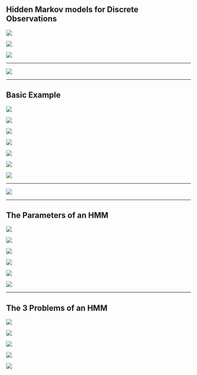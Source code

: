 ## Hidden Markov models for Discrete Observations

![](img/2020-11-12-21-55-02.png)

![](img/2020-11-12-21-55-54.png)

![](img/2020-11-12-22-06-15.png)

---

![](img/2020-11-12-22-07-11.png)

---

## Basic Example

![](img/2020-11-12-22-08-36.png)

![](img/2020-11-12-22-09-36.png)

![](img/2020-11-12-22-10-58.png)

![](img/2020-11-12-22-12-11.png)

![](img/2020-11-12-22-12-53.png)

![](img/2020-11-12-22-14-01.png)

![](img/2020-11-12-22-18-07.png)

---

![](img/2020-11-12-22-20-46.png)

---


## The Parameters of an HMM

![](img/2020-11-12-22-22-44.png)

![](img/2020-11-12-23-07-19.png)

![](img/2020-11-12-23-08-13.png)

![](img/2020-11-12-23-09-05.png)

![](img/2020-11-12-23-21-52.png)

![](img/2020-11-12-23-22-46.png)

---


## The 3 Problems of an HMM

![](img/2020-11-12-23-26-49.png)

![](img/2020-11-12-23-36-16.png)

![](img/2020-11-12-23-39-22.png)

![](img/2020-11-12-23-41-27.png)

![](img/2020-11-12-23-42-18.png)

















